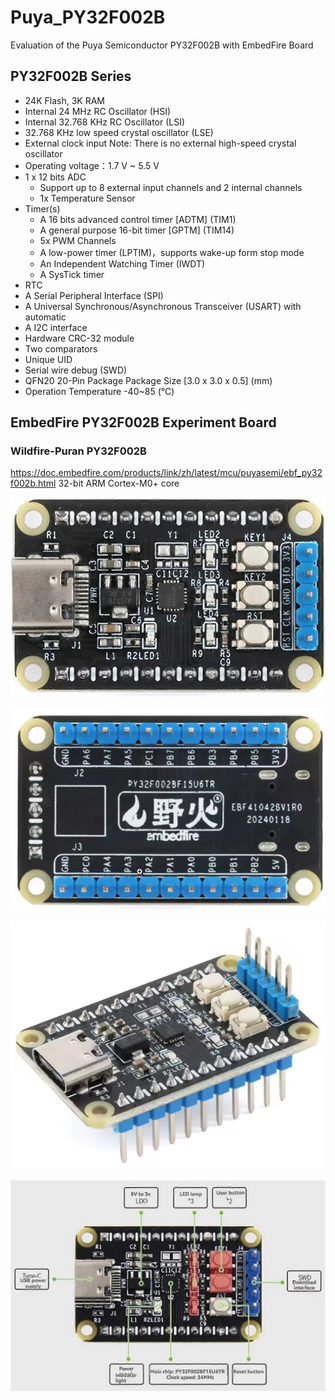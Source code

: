 # Puya_PY32F002B
Evaluation of the Puya Semiconductor PY32F002B with EmbedFire Board

## PY32F002B Series
- 24K Flash, 3K RAM
- Internal 24 MHz RC Oscillator (HSI)
- Internal 32.768 KHz RC Oscillator (LSI)
- 32.768 KHz low speed crystal oscillator (LSE)
- External clock input Note: There is no external high-speed crystal oscillator
- Operating voltage：1.7 V ~ 5.5 V
- 1 x 12 bits ADC
  - Support up to 8 external input channels and 2 internal channels
  - 1x Temperature Sensor
- Timer(s)
  - A 16 bits advanced control timer [ADTM] (TIM1)
  - A general purpose 16-bit timer [GPTM] (TIM14)
  - 5x PWM Channels
  - A low-power timer (LPTIM)，supports wake-up form stop mode
  - An Independent Watching Timer (IWDT)
  - A SysTick timer
- RTC
- A Serial Peripheral Interface (SPI)
- A Universal Synchronous/Asynchronous Transceiver (USART) with automatic
- A I2C interface
- Hardware CRC-32 module
- Two comparators
- Unique UID
- Serial wire debug (SWD)
- QFN20 20-Pin Package Package Size [3.0 x 3.0 x 0.5] (mm)
- Operation Temperature -40~85 (℃) 

## EmbedFire PY32F002B Experiment Board

### Wildfire-Puran PY32F002B
https://doc.embedfire.com/products/link/zh/latest/mcu/puyasemi/ebf_py32f002b.html
32-bit ARM Cortex-M0+ core

![EmbedFire PY32F002B Experiment Board](/Docs/EmbedFire_Board/EmbedFire_Board_Top.jpg)

![EmbedFire PY32F002B Experiment Board](/Docs/EmbedFire_Board/EmbedFire_Board_Bottom.png)

![EmbedFire PY32F002B Experiment Board](/Docs/EmbedFire_Board/EmbedFire_Board_Perspective.png)

![EmbedFire PY32F002B Experiment Board](/Docs/EmbedFire_Board/EmbedFire_Board_Details.jpg)
